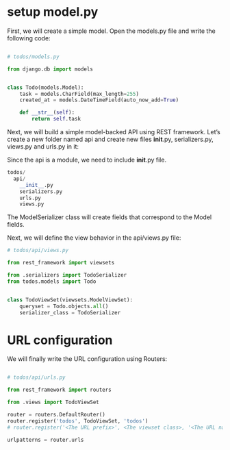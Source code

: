 
# setup model.py

First, we will create a simple model. Open the models.py file and write the following code:

```py

# todos/models.py

from django.db import models


class Todo(models.Model):
    task = models.CharField(max_length=255)
    created_at = models.DateTimeField(auto_now_add=True)

    def __str__(self):
        return self.task

```


Next, we will build a simple model-backed API using REST framework. Let’s create a new folder named api and create new files __init__.py, serializers.py, views.py and urls.py in it:

Since the api is a module, we need to include __init__.py file.

```py
todos/
  api/
    __init__.py
    serializers.py
    urls.py
    views.py
```


The ModelSerializer class will create fields that correspond to the Model fields.

Next, we will define the view behavior in the api/views.py file:
```py
# todos/api/views.py

from rest_framework import viewsets

from .serializers import TodoSerializer
from todos.models import Todo


class TodoViewSet(viewsets.ModelViewSet):
    queryset = Todo.objects.all()
    serializer_class = TodoSerializer
```

# URL configuration
We will finally write the URL configuration using Routers:
```py

# todos/api/urls.py

from rest_framework import routers

from .views import TodoViewSet

router = routers.DefaultRouter()
router.register('todos', TodoViewSet, 'todos')
# router.register('<The URL prefix>', <The viewset class>, '<The URL name>')

urlpatterns = router.urls
```